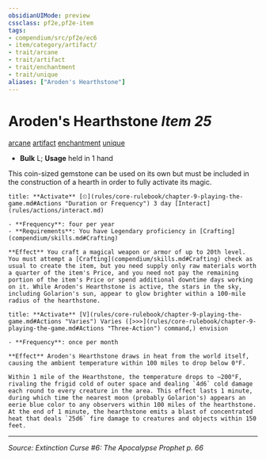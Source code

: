 ```yaml
---
obsidianUIMode: preview
cssclass: pf2e,pf2e-item
tags:
- compendium/src/pf2e/ec6
- item/category/artifact/
- trait/arcane
- trait/artifact
- trait/enchantment
- trait/unique
aliases: ["Aroden's Hearthstone"]
---
```

# Aroden's Hearthstone *Item 25*  
[arcane](rules/traits/arcane.md "Arcane Tradition Trait")  [artifact](rules/traits/artifact-gmg.md "Artifact Item Trait")  [enchantment](rules/traits/enchantment.md "Enchantment School Trait")  [unique](rules/traits/unique.md "Unique Rarity Trait")  

- **Bulk** L; **Usage** held in 1 hand

This coin-sized gemstone can be used on its own but must be included in the construction of a hearth in order to fully activate its magic.

```ad-embed-ability
title: **Activate** [⏲](rules/core-rulebook/chapter-9-playing-the-game.md#Actions "Duration or Frequency") 3 day [Interact](rules/actions/interact.md)

- **Frequency**: four per year
- **Requirements**: You have Legendary proficiency in [Crafting](compendium/skills.md#Crafting)

**Effect** You craft a magical weapon or armor of up to 20th level. You must attempt a [Crafting](compendium/skills.md#Crafting) check as usual to create the item, but you need supply only raw materials worth a quarter of the item's Price, and you need not pay the remaining portion of the item's Price or spend additional downtime days working on it. While Aroden's Hearthstone is active, the stars in the sky, including Golarion's sun, appear to glow brighter within a 100-mile radius of the hearthstone.
```

```ad-embed-ability
title: **Activate** [V](rules/core-rulebook/chapter-9-playing-the-game.md#Actions "Varies") Varies ([>>>](rules/core-rulebook/chapter-9-playing-the-game.md#Actions "Three-Action") command,) envision

- **Frequency**: once per month

**Effect** Aroden's Hearthstone draws in heat from the world itself, causing the ambient temperature within 100 miles to drop below 0°F.

Within 1 mile of the Hearthstone, the temperature drops to –200°F, rivaling the frigid cold of outer space and dealing `4d6` cold damage each round to every creature in the area. This effect lasts 1 minute, during which time the nearest moon (probably Golarion's) appears an eerie blue color to any observers within 100 miles of the hearthstone. At the end of 1 minute, the hearthstone emits a blast of concentrated heat that deals `25d6` fire damage to creatures and objects within 150 feet.
```


---
*Source: Extinction Curse #6: The Apocalypse Prophet p. 66*